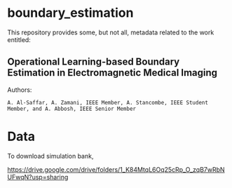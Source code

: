 # boundary_estimation
This repository provides some, but not all, metadata related to the work entitled:

## Operational Learning-based Boundary Estimation in Electromagnetic Medical Imaging

Authors:
```
A. Al-Saffar, A. Zamani, IEEE Member, A. Stancombe, IEEE Student Member, and A. Abbosh, IEEE Senior Member
```


# Data
To download simulation bank, 

https://drive.google.com/drive/folders/1_K84MtqL6Oq25cRp_O_zqB7wRbNUFwqN?usp=sharing

